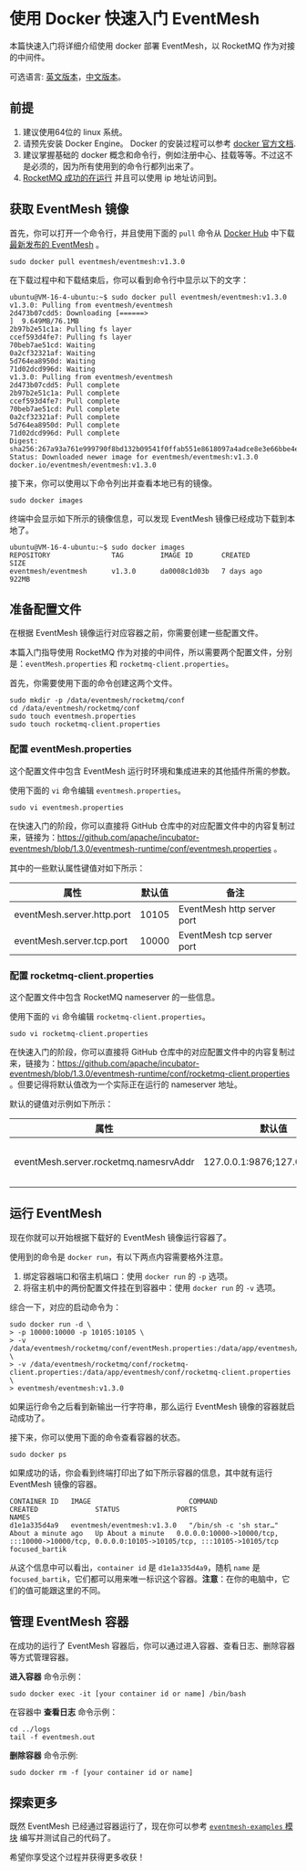 # 使用 Docker 快速入门 EventMesh

本篇快速入门将详细介绍使用 docker 部署 EventMesh，以 RocketMQ 作为对接的中间件。

可选语言: [英文版本](../../en/instructions/eventmesh-runtime-quickstart-with-docker.md)，[中文版本](eventmesh-runtime-quickstart-with-docker.md)。

## 前提
1. 建议使用64位的 linux 系统。
2. 请预先安装 Docker Engine。 Docker 的安装过程可以参考 [docker 官方文档](https://docs.docker.com/engine/install/).
3. 建议掌握基础的 docker 概念和命令行，例如注册中心、挂载等等。不过这不是必须的，因为所有使用到的命令行都列出来了。
4. [RocketMQ 成功的在运行](https://rocketmq.apache.org/docs/quick-start/) 并且可以使用 ip 地址访问到。

## 获取 EventMesh 镜像
首先，你可以打开一个命令行，并且使用下面的 ```pull``` 命令从 [Docker Hub](https://registry.hub.docker.com/r/eventmesh/eventmesh/tags) 中下载[最新发布的 EventMesh](https://eventmesh.apache.org/events/release-notes/v1.3.0/) 。
```shell
sudo docker pull eventmesh/eventmesh:v1.3.0
```
在下载过程中和下载结束后，你可以看到命令行中显示以下的文字：
```shell
ubuntu@VM-16-4-ubuntu:~$ sudo docker pull eventmesh/eventmesh:v1.3.0
v1.3.0: Pulling from eventmesh/eventmesh
2d473b07cdd5: Downloading [======>                                            ]  9.649MB/76.1MB
2b97b2e51c1a: Pulling fs layer 
ccef593d4fe7: Pulling fs layer 
70beb7ae51cd: Waiting 
0a2cf32321af: Waiting 
5d764ea8950d: Waiting 
71d02dcd996d: Waiting 
v1.3.0: Pulling from eventmesh/eventmesh
2d473b07cdd5: Pull complete 
2b97b2e51c1a: Pull complete 
ccef593d4fe7: Pull complete 
70beb7ae51cd: Pull complete 
0a2cf32321af: Pull complete 
5d764ea8950d: Pull complete 
71d02dcd996d: Pull complete 
Digest: sha256:267a93a761e999790f8bd132b09541f0ffab551e8618097a4adce8e3e66bbe4e
Status: Downloaded newer image for eventmesh/eventmesh:v1.3.0
docker.io/eventmesh/eventmesh:v1.3.0
```
接下来，你可以使用以下命令列出并查看本地已有的镜像。
```shell
sudo docker images
```
终端中会显示如下所示的镜像信息，可以发现 EventMesh 镜像已经成功下载到本地了。
```shell
ubuntu@VM-16-4-ubuntu:~$ sudo docker images
REPOSITORY               TAG         IMAGE ID       CREATED        SIZE
eventmesh/eventmesh      v1.3.0      da0008c1d03b   7 days ago     922MB
```

## 准备配置文件
在根据 EventMesh 镜像运行对应容器之前，你需要创建一些配置文件。

本篇入门指导使用 RocketMQ 作为对接的中间件，所以需要两个配置文件，分别是：```eventMesh.properties``` 和 ```rocketmq-client.properties```。

首先，你需要使用下面的命令创建这两个文件。
```shell
sudo mkdir -p /data/eventmesh/rocketmq/conf
cd /data/eventmesh/rocketmq/conf
sudo touch eventmesh.properties
sudo touch rocketmq-client.properties
```

### 配置 eventMesh.properties

这个配置文件中包含 EventMesh 运行时环境和集成进来的其他插件所需的参数。

使用下面的 ```vi``` 命令编辑 ```eventmesh.properties```。
```shell
sudo vi eventmesh.properties
```
在快速入门的阶段，你可以直接将 GitHub 仓库中的对应配置文件中的内容复制过来，链接为：https://github.com/apache/incubator-eventmesh/blob/1.3.0/eventmesh-runtime/conf/eventmesh.properties 。

其中的一些默认属性键值对如下所示：

| 属性                         | 默认值   | 备注                         |
|----------------------------|-------|----------------------------|
| eventMesh.server.http.port | 10105 | EventMesh http server port |
| eventMesh.server.tcp.port  | 10000 | EventMesh tcp server port  |



### 配置 rocketmq-client.properties

这个配置文件中包含 RocketMQ nameserver 的一些信息。

使用下面的 ```vi``` 命令编辑 ```rocketmq-client.properties```。
```shell
sudo vi rocketmq-client.properties
```

在快速入门的阶段，你可以直接将 GitHub 仓库中的对应配置文件中的内容复制过来，链接为：https://github.com/apache/incubator-eventmesh/blob/1.3.0/eventmesh-runtime/conf/rocketmq-client.properties 。但要记得将默认值改为一个实际正在运行的 nameserver 地址。

默认的键值对示例如下所示：

| 属性                                    | 默认值                           | 备注                               |
|---------------------------------------|-------------------------------|----------------------------------|
| eventMesh.server.rocketmq.namesrvAddr | 127.0.0.1:9876;127.0.0.1:9876 | RocketMQ namesrv default address |


## 运行 EventMesh
现在你就可以开始根据下载好的 EventMesh 镜像运行容器了。

使用到的命令是 ```docker run```，有以下两点内容需要格外注意。
1. 绑定容器端口和宿主机端口：使用 ```docker run``` 的 ```-p``` 选项。
2. 将宿主机中的两份配置文件挂在到容器中：使用 ```docker run``` 的 ```-v``` 选项。

综合一下，对应的启动命令为：
```shell
sudo docker run -d \
> -p 10000:10000 -p 10105:10105 \
> -v /data/eventmesh/rocketmq/conf/eventMesh.properties:/data/app/eventmesh/conf/eventMesh.properties \
> -v /data/eventmesh/rocketmq/conf/rocketmq-client.properties:/data/app/eventmesh/conf/rocketmq-client.properties \
> eventmesh/eventmesh:v1.3.0
```
如果运行命令之后看到新输出一行字符串，那么运行 EventMesh 镜像的容器就启动成功了。

接下来，你可以使用下面的命令查看容器的状态。
```shell
sudo docker ps
```

如果成功的话，你会看到终端打印出了如下所示容器的信息，其中就有运行 EventMesh 镜像的容器。
```shell
CONTAINER ID   IMAGE                        COMMAND                  CREATED              STATUS              PORTS                                                                                          NAMES
d1e1a335d4a9   eventmesh/eventmesh:v1.3.0   "/bin/sh -c 'sh star…"   About a minute ago   Up About a minute   0.0.0.0:10000->10000/tcp, :::10000->10000/tcp, 0.0.0.0:10105->10105/tcp, :::10105->10105/tcp   focused_bartik
```
从这个信息中可以看出，```container id``` 是 ```d1e1a335d4a9```，随机 ```name``` 是 ```focused_bartik```，它们都可以用来唯一标识这个容器。**注意**：在你的电脑中，它们的值可能跟这里的不同。

## 管理 EventMesh 容器
在成功的运行了 EventMesh 容器后，你可以通过进入容器、查看日志、删除容器等方式管理容器。

**进入容器** 命令示例：
```shell
sudo docker exec -it [your container id or name] /bin/bash
```

在容器中 **查看日志** 命令示例：
```shell
cd ../logs
tail -f eventmesh.out
```

**删除容器** 命令示例:
```shell
sudo docker rm -f [your container id or name]
```

## 探索更多
既然 EventMesh 已经通过容器运行了，现在你可以参考 [```eventmesh-examples``` 模块](https://github.com/apache/incubator-eventmesh/tree/master/eventmesh-examples) 编写并测试自己的代码了。

希望你享受这个过程并获得更多收获！
